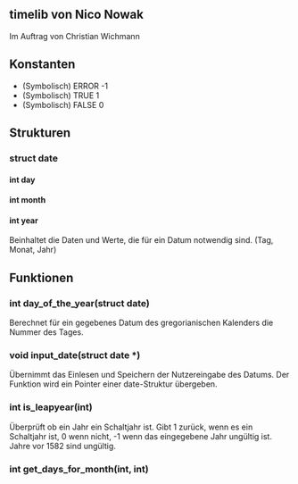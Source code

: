 ## timelib von Nico Nowak
Im Auftrag von Christian Wichmann

## Konstanten
- (Symbolisch) ERROR -1
- (Symbolisch) TRUE 1
- (Symbolisch) FALSE 0

## Strukturen
### struct date
#### int day
#### int month
#### int year
Beinhaltet die Daten und Werte, die für ein Datum notwendig sind. (Tag, Monat, Jahr)

## Funktionen
### int day_of_the_year(struct date)
Berechnet für ein gegebenes Datum des gregorianischen Kalenders die Nummer des Tages.

### void input_date(struct date *)
Übernimmt das Einlesen und Speichern der Nutzereingabe des Datums.
Der Funktion wird ein Pointer einer date-Struktur übergeben.

### int is_leapyear(int)
Überprüft ob ein Jahr ein Schaltjahr ist. Gibt 1 zurück, wenn es ein Schaltjahr ist, 0 wenn nicht, -1 wenn das eingegebene Jahr ungültig ist.
Jahre vor 1582 sind ungültig.

### int get_days_for_month(int, int)
